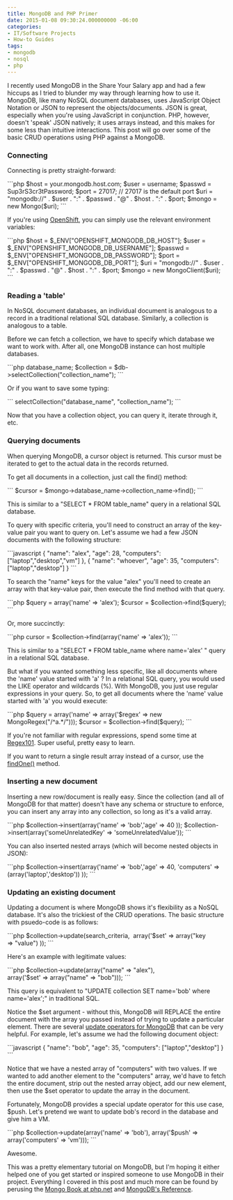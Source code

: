 ```yaml
---
title: MongoDB and PHP Primer
date: 2015-01-08 09:30:24.000000000 -06:00
categories:
- IT/Software Projects
- How-to Guides
tags:
- mongodb
- nosql
- php
---
```

<p>I recently used MongoDB in the Share Your Salary app and had a few hiccups as I tried to blunder my way through learning how to use it. MongoDB, like many NoSQL document databases, uses JavaScript Object Notation or JSON to represent the objects/documents. JSON is great, especially when you're using JavaScript in conjunction. PHP, however, doesn't 'speak' JSON natively; it uses arrays instead, and this makes for some less than intuitive interactions. This post will go over some of the basic CRUD operations using PHP against a MongoDB.</p>
<h3>Connecting</h3>
<p>Connecting is pretty straight-forward:</p>
```php
$host = your.mongodb.host.com;
$user = username;
$passwd = Sup3rS3cr3tPassword;
$port = 27017; // 27017 is the default port
$uri = "mongodb://" . $user . ":" . $passwd . "@" . $host . ":" . $port;
$mongo = new Mongo($uri);
```
<p>If you're using <a title="Introduction to OpenShift" href="http://alexdglover.com/introduction-to-openshift/" target="_blank">OpenShift</a>, you can simply use the relevant environment variables:</p>
```php
$host = $_ENV["OPENSHIFT_MONGODB_DB_HOST"];
$user = $_ENV["OPENSHIFT_MONGODB_DB_USERNAME"];
$passwd = $_ENV["OPENSHIFT_MONGODB_DB_PASSWORD"];
$port = $_ENV["OPENSHIFT_MONGODB_DB_PORT"];
$uri = "mongodb://" . $user . ":" . $passwd . "@" . $host . ":" . $port;
$mongo = new MongoClient($uri);
```

<h3>Reading a 'table'</h3>
<p>In NoSQL document databases, an individual document is analogous to a record in a traditional relational SQL database. Similarly, a collection is analogous to a table.</p>
<p>Before we can fetch a collection, we have to specify which database we want to work with. After all, one MongoDB instance can host multiple databases.</p>
```php
database_name;
$collection = $db->selectCollection("collection_name");
```
<p>Or if you want to save some typing:</p>
```
selectCollection("database_name", "collection_name");
```
<p>Now that you have a collection object, you can query it, iterate through it, etc.</p>
<h3>Querying documents</h3>
<p>When querying MongoDB, a cursor object is returned. This cursor must be iterated to get to the actual data in the records returned.</p>
<p>To get all documents in a collection, just call the find() method:</p>
```
$cursor = $mongo->database_name->collection_name->find();
```
<p>This is similar to a "SELECT * FROM table_name" query in a relational SQL database.</p>
<p>To query with specific criteria, you'll need to construct an array of the key-value pair you want to query on. Let's assume we had a few JSON documents with the following structure:</p>
```javascript
{ "name": "alex", "age": 28, "computers": ["laptop","desktop","vm"] },
{ "name": "whoever", "age": 35, "computers": ["laptop","desktop"] }
```
<p>To search the "name" keys for the value "alex" you'll need to create an array with that key-value pair, then execute the find method with that query.</p>
```php
$query = array('name' => 'alex');
$cursor = $collection->find($query);
```
<p>Or, more succinctly:</p>
```php
cursor = $collection->find(array('name' => 'alex'));
```
<p>This is similar to a "SELECT * FROM table_name where name='alex' " query in a relational SQL database.</p>
<p>But what if you wanted something less specific, like all documents where the 'name' value started with 'a' ? In a relational SQL query, you would used the LIKE operator and wildcards (%). With MongoDB, you just use regular expressions in your query. So, to get all documents where the 'name' value started with 'a' you would execute:</p>
```php
$query = array('name' => array('$regex' => new MongoRegex("/^a.*/")));
$cursor = $collection->find($query);
```
<p>If you're not familiar with regular expressions, spend some time at <a href="https://regex101.com/">Regex101</a>. Super useful, pretty easy to learn.</p>
<p>If you want to return a single result array instead of a cursor, use the <a href="http://php.net/manual/en/mongocollection.findone.php">findOne()</a> method.</p>
<h3>Inserting a new document</h3>
<p>Inserting a new row/document is really easy. Since the collection (and all of MongoDB for that matter) doesn't have any schema or structure to enforce, you can insert any array into any collection, so long as it's a valid array.</p>
```php
$collection->insert(array('name' => 'bob','age' => 40 ));
$collection->insert(array('someUnrelatedKey' => 'someUnrelatedValue'));
```
<p>You can also inserted nested arrays (which will become nested objects in JSON):</p>
```php
$collection->insert(array('name' => 'bob','age' => 40,
  'computers' =>(array('laptop','desktop')) ));
```
<h3>Updating an existing document</h3>
<p>Updating a document is where MongoDB shows it's flexibility as a NoSQL database. It's also the trickiest of the CRUD operations. The basic structure with psuedo-code is as follows:</p>
```php
$collection->update(search_criteria, 
  array('$set' => array("key => "value") ));
```
<p>Here's an example with legitimate values:</p>
```php
$collection->update(array("name" => "alex"), 
  array('$set' => array("name" => "bob")));
```
<p>This query is equivalent to "UPDATE collection SET name='bob' where name='alex';" in traditional SQL.</p>
<p>Notice the $set argument - without this, MongoDB will REPLACE the entire document with the array you passed instead of trying to update a particular element. There are several <a href="http://docs.mongodb.org/manual/reference/operator/update/">update operators for MongoDB</a> that can be very helpful. For example, let's assume we had the following document object:</p>
```javascript
{ "name": "bob", "age": 35, "computers": ["laptop","desktop"] }
```
<p>Notice that we have a nested array of "computers" with two values. If we wanted to add another element to the "computers" array, we'd have to fetch the entire document, strip out the nested array object, add our new element, then use the $set operator to update the array in the document.</p>
<p>Fortunately, MongoDB provides a special update operator for this use case, $push. Let's pretend we want to update bob's record in the database and give him a VM.</p>
```php
$collection->update(array('name' => 'bob'),
  array('$push' => array('computers' => 'vm')));
```
<p>Awesome.</p>
<p>This was a pretty elementary tutorial on MongoDB, but I'm hoping it either helped one of you get started or inspired someone to use MongoDB in their project. Everything I covered in this post and much more can be found by perusing the <a href="http://php.net/manual/en/book.mongo.php" target="_blank">Mongo Book at php.net</a> and <a href="http://docs.mongodb.org/manual/reference/" target="_blank">MongoDB's Reference</a>.</p>
